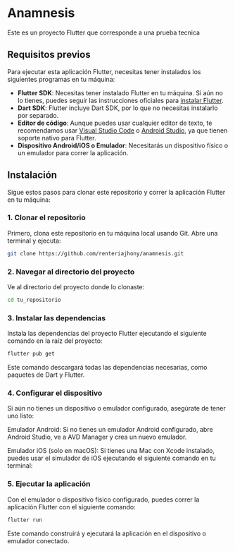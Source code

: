# Anamnesis

Este es un proyecto Flutter que corresponde a una prueba tecnica
## Requisitos previos

Para ejecutar esta aplicación Flutter, necesitas tener instalados los siguientes programas en tu máquina:

- **Flutter SDK**: Necesitas tener instalado Flutter en tu máquina. Si aún no lo tienes, puedes seguir las instrucciones oficiales para [instalar Flutter](https://flutter.dev/docs/get-started/install).
- **Dart SDK**: Flutter incluye Dart SDK, por lo que no necesitas instalarlo por separado.
- **Editor de código**: Aunque puedes usar cualquier editor de texto, te recomendamos usar [Visual Studio Code](https://code.visualstudio.com/) o [Android Studio](https://developer.android.com/studio), ya que tienen soporte nativo para Flutter.
- **Dispositivo Android/iOS o Emulador**: Necesitarás un dispositivo físico o un emulador para correr la aplicación.

## Instalación

Sigue estos pasos para clonar este repositorio y correr la aplicación Flutter en tu máquina:

### 1. Clonar el repositorio

Primero, clona este repositorio en tu máquina local usando Git. Abre una terminal y ejecuta:

```bash
git clone https://github.com/renteriajhony/anamnesis.git

```

### 2. Navegar al directorio del proyecto
Ve al directorio del proyecto donde lo clonaste:

```bash
cd tu_repositorio

```

### 3. Instalar las dependencias
Instala las dependencias del proyecto Flutter ejecutando el siguiente comando en la raíz del proyecto:

```bash
flutter pub get

```

Este comando descargará todas las dependencias necesarias, como paquetes de Dart y Flutter.

### 4. Configurar el dispositivo
Si aún no tienes un dispositivo o emulador configurado, asegúrate de tener uno listo:

Emulador Android: Si no tienes un emulador Android configurado, abre Android Studio, ve a AVD Manager y crea un nuevo emulador.

Emulador iOS (solo en macOS): Si tienes una Mac con Xcode instalado, puedes usar el simulador de iOS ejecutando el siguiente comando en tu terminal:

### 5. Ejecutar la aplicación
Con el emulador o dispositivo físico configurado, puedes correr la aplicación Flutter con el siguiente comando:

```bash
flutter run
```
Este comando construirá y ejecutará la aplicación en el dispositivo o emulador conectado.